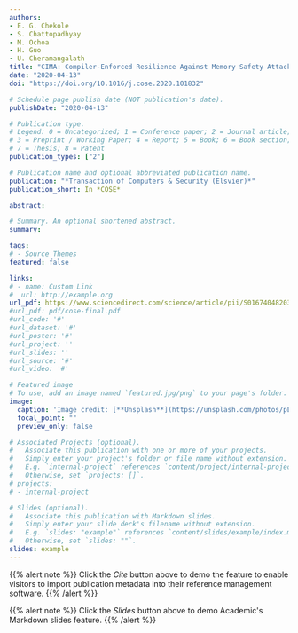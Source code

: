 ```yaml
---
authors:
- E. G. Chekole
- S. Chattopadhyay
- M. Ochoa
- H. Guo
- U. Cheramangalath
title: "CIMA: Compiler-Enforced Resilience Against Memory Safety Attacks in Cyber-Physical Systems"
date: "2020-04-13"
doi: "https://doi.org/10.1016/j.cose.2020.101832"

# Schedule page publish date (NOT publication's date).
publishDate: "2020-04-13"

# Publication type.
# Legend: 0 = Uncategorized; 1 = Conference paper; 2 = Journal article;
# 3 = Preprint / Working Paper; 4 = Report; 5 = Book; 6 = Book section;
# 7 = Thesis; 8 = Patent
publication_types: ["2"]

# Publication name and optional abbreviated publication name.
publication: "*Transaction of Computers & Security (Elsvier)*"
publication_short: In *COSE*

abstract: 

# Summary. An optional shortened abstract.
summary: 

tags:
# - Source Themes
featured: false

links:
# - name: Custom Link
#  url: http://example.org
url_pdf: https://www.sciencedirect.com/science/article/pii/S0167404820301061
#url_pdf: pdf/cose-final.pdf
#url_code: '#'
#url_dataset: '#'
#url_poster: '#'
#url_project: ''
#url_slides: ''
#url_source: '#'
#url_video: '#'

# Featured image
# To use, add an image named `featured.jpg/png` to your page's folder. 
image:
  caption: 'Image credit: [**Unsplash**](https://unsplash.com/photos/pLCdAaMFLTE)'
  focal_point: ""
  preview_only: false

# Associated Projects (optional).
#   Associate this publication with one or more of your projects.
#   Simply enter your project's folder or file name without extension.
#   E.g. `internal-project` references `content/project/internal-project/index.md`.
#   Otherwise, set `projects: []`.
# projects:
# - internal-project

# Slides (optional).
#   Associate this publication with Markdown slides.
#   Simply enter your slide deck's filename without extension.
#   E.g. `slides: "example"` references `content/slides/example/index.md`.
#   Otherwise, set `slides: ""`.
slides: example
---
```


{{% alert note %}}
Click the *Cite* button above to demo the feature to enable visitors to import publication metadata into their reference management software.
{{% /alert %}}

{{% alert note %}}
Click the *Slides* button above to demo Academic's Markdown slides feature.
{{% /alert %}}
